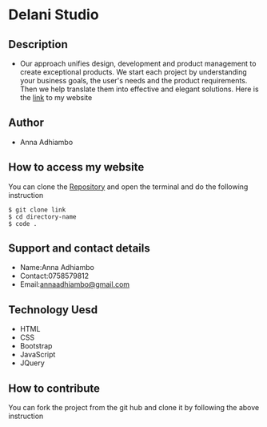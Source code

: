 # Delani Studio
## Description
* Our approach unifies design, development and
product management to create exceptional products.
We start each project by understanding your business goals,
the user's needs and the product requirements.
Then we help translate them into effective and elegant solutions.
Here is the [link](https://annaadhiambo.github.io/Delani_Studio/.) to my website 
## Author
* Anna Adhiambo
## How to access my website
You can clone the [Repository](https://github.com/annaadhiambo/Delani_Studio.git) and open the terminal and do the following instruction
```
$ git clone link
$ cd directory-name
$ code .
```
##  Support and contact details
* Name:Anna Adhiambo
* Contact:0758579812
* Email:annaadhiambo@gmail.com
## Technology Uesd
* HTML
* CSS
* Bootstrap
* JavaScript
* JQuery
## How to contribute
You can fork the project from the git hub and clone it by following the above instruction